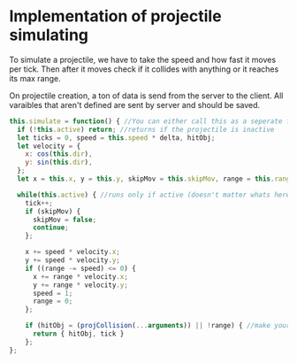 # Implementation of projectile simulating

To simulate a projectile, we have to take the speed and how fast it moves per tick.
Then after it moves check if it collides with anything or it reaches its max range.

On projectile creation, a ton of data is send from the server to the client. All varaibles that aren't defined are sent by server and should be saved.

```js
this.simulate = function() { //You can either call this as a seperate function or a function in the projectiles class
  if (!this.active) return; //returns if the projectile is inactive
  let ticks = 0, speed = this.speed * delta, hitObj;
  let velocity = {
    x: cos(this.dir),
    y: sin(this.dir),
  };
  let x = this.x, y = this.y, skipMov = this.skipMov, range = this.range;

  while(this.active) { //runs only if active (doesn't matter whats here just want a while)
    tick++;
    if (skipMov) {
      skipMov = false;
      continue;
    };

    x += speed * velocity.x;
    y += speed * velocity.y;
    if ((range -= speed) <= 0) {
      x += range * velocity.x;
      y += range * velocity.y;
      speed = 1;
      range = 0;
    };

    if (hitObj = (projCollision(...arguments)) || !range) { //make your own projCollision
      return { hitObj, tick }
    };
};
```


